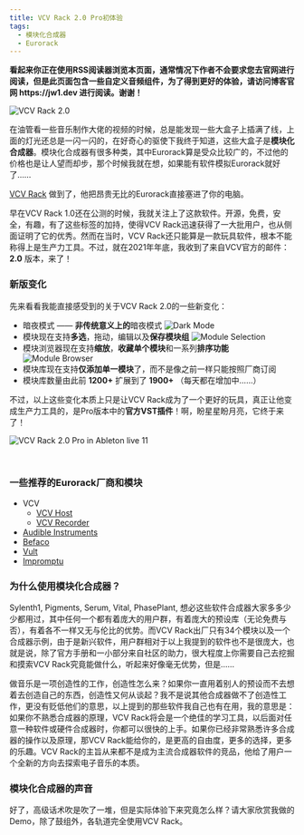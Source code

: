 ```yaml
---
title: VCV Rack 2.0 Pro初体验
tags: 
  - 模块化合成器
  - Eurorack
---
```


<div class="sugg-back">
  <strong>看起来你正在使用RSS阅读器浏览本页面，通常情况下作者不会要求您去官网进行阅读，但是此页面包含一些自定义音频组件，为了得到更好的体验，请访问博客官网 https://jw1.dev 进行阅读。谢谢！</strong>
  <br>
</div>
  
![VCV Rack 2.0](/p_assets/202112/rack.jpg)
  
在油管看一些音乐制作大佬的视频的时候，总是能发现一些大盒子上插满了线，上面的灯光还总是一闪一闪的，在好奇心的驱使下我终于知道，这些大盒子是**模块化合成器**。模块化合成器有很多种类，其中Eurorack算是受众比较广的，不过他的价格也是让人望而却步，那个时候我就在想，如果能有软件模拟Eurorack就好了……

[VCV Rack](https://vcvrack.com/) 做到了，他把昂贵无比的Eurorack直接塞进了你的电脑。

早在VCV Rack 1.0还在公测的时候，我就关注上了这款软件。开源，免费，安全，有趣，有了这些标签的加持，使得VCV Rack迅速获得了一大批用户，也从侧面证明了它的优秀。然而在当时，VCV Rack还只能算是一款玩具软件，根本不能称得上是生产力工具。不过，就在2021年年底，我收到了来自VCV官方的邮件：**2.0** 版本，来了！

### 新版变化

先来看看我能直接感受到的关于VCV Rack 2.0的一些新变化：

- 暗夜模式 —— **非传统意义上的**暗夜模式
  ![Dark Mode](/p_assets/202112/img.png)
- 模块现在支持**多选**，拖动，编辑以及**保存模块组**
  ![Module Selection](/p_assets/202112/img_1.png)
- 模块浏览器现在支持**缩放**，**收藏单个模块**和一系列**排序功能**
  ![Module Browser](/p_assets/202112/img_2.png)
- 模块库现在支持**仅添加单一模块**了，而不是像之前一样只能按照厂商订阅
- 模块库数量由此前 **1200+** 扩展到了 **1900+** （每天都在增加中……）

不过，以上这些变化本质上只是让VCV Rack成为了一个更好的玩具，真正让他变成生产力工具的，是Pro版本中的**官方VST插件**！啊，盼星星盼月亮，它终于来了！

![VCV Rack 2.0 Pro in Ableton live 11](/p_assets/202112/rack-in-live-s.jpg)

<br>

### 一些推荐的Eurorack厂商和模块

- VCV
  - [VCV Host](https://library.vcvrack.com/VCV-Host)
  - [VCV Recorder](https://library.vcvrack.com/VCV-Recorder)
- [Audible Instruments](https://library.vcvrack.com/AudibleInstruments)
- [Befaco](https://library.vcvrack.com/Befaco)
- [Vult](https://library.vcvrack.com/VultModules)
- [Impromptu](https://library.vcvrack.com/ImpromptuModular)

### 为什么使用模块化合成器？

Sylenth1, Pigments, Serum, Vital, PhasePlant, 想必这些软件合成器大家多多少少都用过，其中任何一个都有着庞大的用户群，有着庞大的预设库（无论免费与否），有着各不一样又无与伦比的优势。而VCV Rack出厂只有34个模块以及一个合成器示例，由于是新兴软件，用户群相对于以上我提到的软件也不是很庞大，也就是说，除了官方手册和一小部分来自社区的助力，很大程度上你需要自己去挖掘和摸索VCV Rack究竟能做什么，听起来好像毫无优势，但是……

做音乐是一项创造性的工作，创造性怎么来？如果你一直用着别人的预设而不去想着去创造自己的东西，创造性又何从谈起？我不是说其他合成器做不了创造性工作，更没有贬低他们的意思，以上提到的那些软件我自己也有在用，我的意思是： 如果你不熟悉合成器的原理，VCV Rack将会是一个绝佳的学习工具，以后面对任意一种软件或硬件合成器时，你都可以很快的上手。如果你已经非常熟悉许多合成器的操作以及原理，那VCV Rack能给你的，是更高的自由度，更多的选择，更多的乐趣。VCV Rack的主旨从来都不是成为主流合成器软件的竞品，他给了用户一个全新的方向去探索电子音乐的本质。

### 模块化合成器的声音

好了，高级话术吹是吹了一堆，但是实际体验下来究竟怎么样？请大家欣赏我做的Demo，除了鼓组外，各轨道完全使用VCV Rack。
